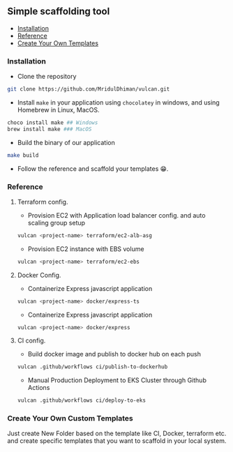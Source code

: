 ## Simple scaffolding tool

- [Installation](#installation)
- [Reference](#reference)
- [Create Your Own Templates](#create-your-own-custom-templates)
### Installation

- Clone the repository

```bash
git clone https://github.com/MridulDhiman/vulcan.git
```

- Install `make` in your application using `chocolatey` in windows, and using Homebrew in Linux, MacOS.

```bash
choco install make ## Windows
brew install make ### MacOS
```

- Build the binary of our application

```bash
make build
```

- Follow the reference and scaffold your templates 😁.

### Reference

1. Terraform config.
    - Provision EC2 with Application load balancer config. and auto scaling group setup
    ```bash
    vulcan <project-name> terraform/ec2-alb-asg
    ```
    - Provision EC2 instance with EBS volume
    ```bash
    vulcan <project-name> terraform/ec2-ebs
    ```

2. Docker Config. 
    - Containerize Express javascript application
    ```bash
    vulcan <project-name> docker/express-ts
    ```
    - Containerize Express javascript application
    ```bash
    vulcan <project-name> docker/express
    ```

3. CI config.
    - Build docker image and publish to docker hub on each push
    ```bash
    vulcan .github/workflows ci/publish-to-dockerhub
    ```
    - Manual Production Deployment to EKS Cluster through Github Actions
    ```bash
    vulcan .github/workflows ci/deploy-to-eks
    ```

### Create Your Own Custom Templates

Just create New Folder based on the template like CI, Docker, terraform etc. and create specific templates that you want to scaffold in your local system.
